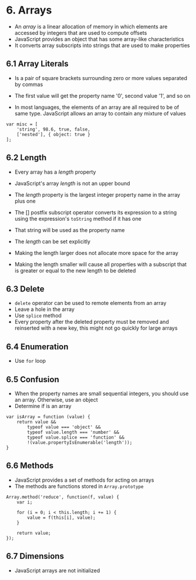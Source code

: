 # 6. Arrays
* An *array* is a linear allocation of memory in which elements are accessed by integers that are used to compute offsets
* JavaScript provides an object that has some array-like characteristics
* It converts array subscripts into strings that are used to make properties

## 6.1 Array Literals
* Is a pair of square brackets surrounding zero or more values separated by commas
* The first value will get the property name '0', second value '1', and so on

* In most languages, the elements of an array are all required to be of same type. JavaScript allows an array to contain any mixture of values
```
var misc = [
    'string', 98.6, true, false,
    ['nested'], { object: true }
];
```

## 6.2 Length
* Every array has a *length* property
* JavaScript's array *length* is not an upper bound

* The *length* property is the largest integer property name in the array plus one
* The [] postfix subscript operator converts its expression to a string using the expression's `toString` method if it has one
* That string will be used as the property name

* The *length* can be set explicitly
* Making the length larger does not allocate more space for the array
* Making the length smaller will cause all properties with a subscript that is greater or equal to the new length to be deleted

## 6.3 Delete
* `delete` operator can be used to remote elements from an array
* Leave a hole in the array
* Use `splice` method
* Every property after the deleted property must be removed and reinserted with a new key, this might not go quickly for large arrays

## 6.4 Enumeration
* Use `for` loop

## 6.5 Confusion
* When the property names are small sequential integers, you should use an array. Otherwise, use an object
* Determine if is an array
```
var isArray = function (value) {
    return value &&
        typeof value === 'object' &&
        typeof value.length === 'number' &&
        typeof value.splice === 'function' &&
        !(value.propertyIsEnumerable('length'));
}
```

## 6.6 Methods
* JavaScript provides a set of methods for acting on arrays
* The methods are functions stored in `Array.prototype`
```
Array.method('reduce', function(f, value) {
    var i;
    
    for (i = 0; i < this.length; i += 1) {
        value = f(this[i], value);
    }
    
    return value;
});
```

## 6.7 Dimensions
* JavaScript arrays are not initialized